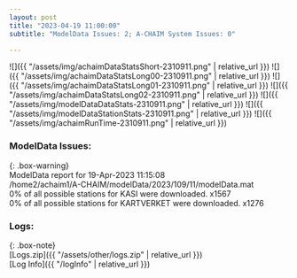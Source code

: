 ```yaml
---
layout: post
title: "2023-04-19 11:00:00"
subtitle: "ModelData Issues: 2; A-CHAIM System Issues: 0"

---
```


![]({{ "/assets/img/achaimDataStatsShort-2310911.png" | relative_url }})
![]({{ "/assets/img/achaimDataStatsLong00-2310911.png" | relative_url }})
![]({{ "/assets/img/achaimDataStatsLong01-2310911.png" | relative_url }})
![]({{ "/assets/img/achaimDataStatsLong02-2310911.png" | relative_url }})
![]({{ "/assets/img/modelDataDataStats-2310911.png" | relative_url }})
![]({{ "/assets/img/modelDataStationStats-2310911.png" | relative_url }})
![]({{ "/assets/img/achaimRunTime-2310911.png" | relative_url }})


### ModelData Issues:  
  
{: .box-warning}  
 ModelData report for 19-Apr-2023 11:15:08   
 /home2/achaim1/A-CHAIM/modelData/2023/109/11/modelData.mat   
 0% of all possible stations for KASI were downloaded. x1567   
 0% of all possible stations for KARTVERKET were downloaded. x1276   
  


### Logs:  
  
{: .box-note}  
[Logs.zip]({{ "/assets/other/logs.zip" | relative_url }})  
[Log Info]({{ "/logInfo" | relative_url }})  
